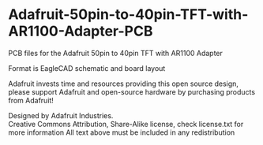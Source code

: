 # Adafruit-50pin-to-40pin-TFT-with-AR1100-Adapter-PCB
PCB files for the Adafruit 50pin to 40pin TFT with AR1100 Adapter

Format is EagleCAD schematic and board layout

Adafruit invests time and resources providing this open source design, 
please support Adafruit and open-source hardware by purchasing 
products from Adafruit!

Designed by Adafruit Industries.  
Creative Commons Attribution, Share-Alike license, check license.txt for more information
All text above must be included in any redistribution